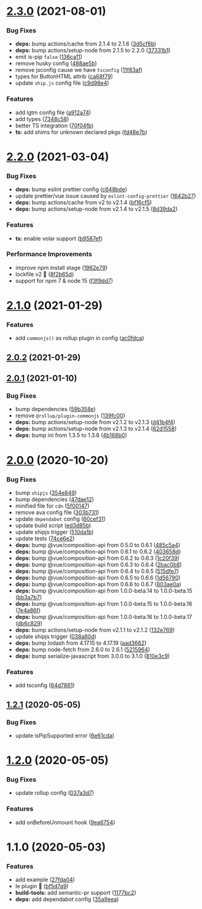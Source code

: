 # [2.3.0](https://github.com/vinayakkulkarni/v-pip/compare/v2.2.0...v2.3.0) (2021-08-01)


### Bug Fixes

* **deps:** bump actions/cache from 2.1.4 to 2.1.6 ([3d5cf6b](https://github.com/vinayakkulkarni/v-pip/commit/3d5cf6b9537680288788158ffebb470f23a8e38a))
* **deps:** bump actions/setup-node from 2.1.5 to 2.2.0 ([37331b1](https://github.com/vinayakkulkarni/v-pip/commit/37331b1975bc7de7b3a3e34d5e237ce25fecd831))
* emit is-pip `false` ([136ca11](https://github.com/vinayakkulkarni/v-pip/commit/136ca11da0dfa7a49e721e1eef655a4bcafb411e))
* remove husky config ([488ae5b](https://github.com/vinayakkulkarni/v-pip/commit/488ae5b6765d3f6f6182d2776575ac5a4e3a27c0))
* remove jsconfig cause we have `tsconfig` ([11f83af](https://github.com/vinayakkulkarni/v-pip/commit/11f83af92cf953ca4824cf7e1dce67f57c27e683))
* types for ButtonHTML attrib ([ca68f79](https://github.com/vinayakkulkarni/v-pip/commit/ca68f79dba5b489eee98314b7927374cdb65c4df))
* update `ship.js` config file ([c9d98e4](https://github.com/vinayakkulkarni/v-pip/commit/c9d98e49f6d3b7bbec91d560e01042be6a96411e))


### Features

* add lgtm config file ([a912a74](https://github.com/vinayakkulkarni/v-pip/commit/a912a744ddcfe934ab9d780e8ab18d8f2536ab87))
* add types ([7348c58](https://github.com/vinayakkulkarni/v-pip/commit/7348c5850413300c18e3de7faa1f659b34336a40))
* better TS integration ([70f04fb](https://github.com/vinayakkulkarni/v-pip/commit/70f04fb31c5c4407f799f946e2e462909568e0c2))
* **ts:** add shims for unknown declared pkgs ([fd48e7b](https://github.com/vinayakkulkarni/v-pip/commit/fd48e7b0a8a00ce10355f1653204be1c498891a9))



# [2.2.0](https://github.com/vinayakkulkarni/v-pip/compare/v2.1.0...v2.2.0) (2021-03-04)


### Bug Fixes

* **deps:** bump eslint prettier config ([c648bde](https://github.com/vinayakkulkarni/v-pip/commit/c648bdea856b9074ef5b6260019d3d7197acad18))
* update prettier/vue issue caused by `eslint-config-prettier` ([1642b27](https://github.com/vinayakkulkarni/v-pip/commit/1642b272b74dd36edf4546690c612963001f3624))
* **deps:** bump actions/cache from v2 to v2.1.4 ([bf16cf5](https://github.com/vinayakkulkarni/v-pip/commit/bf16cf556134709816754bf8cdbc370f50a66ba5))
* **deps:** bump actions/setup-node from v2.1.4 to v2.1.5 ([8d39da2](https://github.com/vinayakkulkarni/v-pip/commit/8d39da2fb6381b0081646dc131d493fc47d34af0))


### Features

* **ts:** enable volar support ([b9587ef](https://github.com/vinayakkulkarni/v-pip/commit/b9587ef023ac24854fc5552cf5b2fd3b0a65f074))


### Performance Improvements

* improve npm install stage ([1962e79](https://github.com/vinayakkulkarni/v-pip/commit/1962e79e26f2c6d24de8ea26ae8fec8be185f8d0))
* lockfile v2 🥳 ([8f2b65d](https://github.com/vinayakkulkarni/v-pip/commit/8f2b65d3191050b691221f8592494e096407bbd7))
* support for npm 7 & node 15 ([f3f9dd7](https://github.com/vinayakkulkarni/v-pip/commit/f3f9dd73f7690a5d0c060de4110587296736b75e))



# [2.1.0](https://github.com/vinayakkulkarni/v-pip/compare/v2.0.2...v2.1.0) (2021-01-29)


### Features

* add `commonjs()` as rollup plugin in config ([ac0fdca](https://github.com/vinayakkulkarni/v-pip/commit/ac0fdcab00bce250e396d9ece3453e3d04d1728c))



## [2.0.2](https://github.com/vinayakkulkarni/v-pip/compare/v2.0.1...v2.0.2) (2021-01-29)



## [2.0.1](https://github.com/vinayakkulkarni/v-pip/compare/v2.0.0...v2.0.1) (2021-01-10)


### Bug Fixes

* bump dependencies ([59b358e](https://github.com/vinayakkulkarni/v-pip/commit/59b358e5976f34391fbc2a05cd48452078a55993))
* remove `@rollup/plugin-commonjs` ([139fc00](https://github.com/vinayakkulkarni/v-pip/commit/139fc00210c715ec2991075c108832d56d3170c2))
* **deps:** bump actions/setup-node from v2.1.2 to v2.1.3 ([d41b4f4](https://github.com/vinayakkulkarni/v-pip/commit/d41b4f4c1be9cb4095c3f2058f6a30cd2bdd7198))
* **deps:** bump actions/setup-node from v2.1.3 to v2.1.4 ([62d1558](https://github.com/vinayakkulkarni/v-pip/commit/62d15585ba05580f2d349441340b4492ec1aeaac))
* **deps:** bump ini from 1.3.5 to 1.3.8 ([4b168b0](https://github.com/vinayakkulkarni/v-pip/commit/4b168b0d5268a59ddb46a50a29caeafe74b4ff7f))



# [2.0.0](https://github.com/vinayakkulkarni/v-pip/compare/v1.2.1...v2.0.0) (2020-10-20)


### Bug Fixes

* bump `shipjs` ([354e849](https://github.com/vinayakkulkarni/v-pip/commit/354e849d224bf37873acd1122eaebbbf3ee100d2))
* bump dependencies ([47dae12](https://github.com/vinayakkulkarni/v-pip/commit/47dae12312052dc80cd1a66ce42058cdef0b3a12))
* minified file for `cdn` ([5f00147](https://github.com/vinayakkulkarni/v-pip/commit/5f001475d4284dc1f60e080693f0761f55e5944f))
* remove ava config file ([303b731](https://github.com/vinayakkulkarni/v-pip/commit/303b731b9c85ae64620b2af205f5c31006051b85))
* update `dependabot` config ([60cef31](https://github.com/vinayakkulkarni/v-pip/commit/60cef31d3fdd9c811dcda210004ed3a4f320064b))
* update build script ([ed3d85b](https://github.com/vinayakkulkarni/v-pip/commit/ed3d85b24cfc8e2c4ab984356d0ff07e56576478))
* update shipjs trigger ([510da1b](https://github.com/vinayakkulkarni/v-pip/commit/510da1b5050f3337492dbc9d46d65b02076d8a22))
* update tests ([74ce6e2](https://github.com/vinayakkulkarni/v-pip/commit/74ce6e2f4538e1a216566746092bacdf6b7d76d7))
* **deps:** bump @vue/composition-api from 0.5.0 to 0.6.1 ([485c5a4](https://github.com/vinayakkulkarni/v-pip/commit/485c5a4900137139590402a4ccd4151ce0f786c4))
* **deps:** bump @vue/composition-api from 0.6.1 to 0.6.2 ([403658d](https://github.com/vinayakkulkarni/v-pip/commit/403658de3e9610b9e36c2375327e96dfe17b8549))
* **deps:** bump @vue/composition-api from 0.6.2 to 0.6.3 ([1c20f39](https://github.com/vinayakkulkarni/v-pip/commit/1c20f39b43e1292c11aed1c47e9308393d8023df))
* **deps:** bump @vue/composition-api from 0.6.3 to 0.6.4 ([2bac0b8](https://github.com/vinayakkulkarni/v-pip/commit/2bac0b8fef3168144c4b6733ae2541565f9144f4))
* **deps:** bump @vue/composition-api from 0.6.4 to 0.6.5 ([515dfe7](https://github.com/vinayakkulkarni/v-pip/commit/515dfe7ddea01525a9051132b7c8deca7af3475a))
* **deps:** bump @vue/composition-api from 0.6.5 to 0.6.6 ([1d56790](https://github.com/vinayakkulkarni/v-pip/commit/1d56790c48bb2282cdd6c7929d8718645cb947ea))
* **deps:** bump @vue/composition-api from 0.6.6 to 0.6.7 ([803ae0a](https://github.com/vinayakkulkarni/v-pip/commit/803ae0a2f674595a69239861404bd636919a6bd7))
* **deps:** bump @vue/composition-api from 1.0.0-beta.14 to 1.0.0-beta.15 ([bb3a7b7](https://github.com/vinayakkulkarni/v-pip/commit/bb3a7b702bf7934d8d7d9ae39d9880606011ef67))
* **deps:** bump @vue/composition-api from 1.0.0-beta.15 to 1.0.0-beta.16 ([7e4a86f](https://github.com/vinayakkulkarni/v-pip/commit/7e4a86f9d0a3089bf9f8158587004438c9a2f8b2))
* **deps:** bump @vue/composition-api from 1.0.0-beta.16 to 1.0.0-beta.17 ([db6c829](https://github.com/vinayakkulkarni/v-pip/commit/db6c82915660cf1240795c333c8972fae0f7ed46))
* **deps:** bump actions/setup-node from v2.1.1 to v2.1.2 ([132e769](https://github.com/vinayakkulkarni/v-pip/commit/132e7696406e5ddb5bbf657e2eea96a7bb109b3f))
* update shipjs trigger ([038a80d](https://github.com/vinayakkulkarni/v-pip/commit/038a80d0c6eb43bfb0e94c2211562406b0161918))
* **deps:** bump lodash from 4.17.15 to 4.17.19 ([aad3662](https://github.com/vinayakkulkarni/v-pip/commit/aad366249ad071c4992336c5d7171175c46ba8f1))
* **deps:** bump node-fetch from 2.6.0 to 2.6.1 ([5215964](https://github.com/vinayakkulkarni/v-pip/commit/521596491d9f5b8c182966c57a7eb286e98ca3f6))
* **deps:** bump serialize-javascript from 3.0.0 to 3.1.0 ([810e3c9](https://github.com/vinayakkulkarni/v-pip/commit/810e3c9b9d5e1131f9aa10270f77b44c21c63ce7))


### Features

* add tsconfig ([64d7861](https://github.com/vinayakkulkarni/v-pip/commit/64d7861afd9db575da1261ebf5f73fd7d9b72d79))



<a name="1.2.1"></a>
## [1.2.1](https://github.com/vinayakkulkarni/v-pip/compare/v1.2.0...v1.2.1) (2020-05-05)


### Bug Fixes

* update isPipSupported error ([6e61cda](https://github.com/vinayakkulkarni/v-pip/commit/6e61cda))



<a name="1.2.0"></a>
# [1.2.0](https://github.com/vinayakkulkarni/v-pip/compare/v1.1.0...v1.2.0) (2020-05-05)


### Bug Fixes

* update rollup config ([037a3d7](https://github.com/vinayakkulkarni/v-pip/commit/037a3d7))


### Features

* add onBeforeUnmount hook ([9ea6754](https://github.com/vinayakkulkarni/v-pip/commit/9ea6754))



<a name="1.1.0"></a>
# 1.1.0 (2020-05-03)


### Features

* add example ([27fda04](https://github.com/vinayakkulkarni/v-pip/commit/27fda04))
* le plugin 🚀 ([bf5d7a9](https://github.com/vinayakkulkarni/v-pip/commit/bf5d7a9))
* **build-tools:** add semantic-pr support ([1177bc2](https://github.com/vinayakkulkarni/v-pip/commit/1177bc2))
* **deps:** add dependabot config ([35a9eea](https://github.com/vinayakkulkarni/v-pip/commit/35a9eea))



